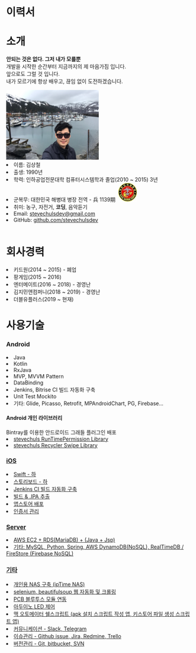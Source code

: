 # 이력서

# 소개
<strong>안되는 것은 없다. 그저 내가 모를뿐</strong>
<br>
개발을 시작한 순간부터 지금까지의 제 마음가짐 입니다. <br>
앞으로도 그럴 것 입니다. <br>
내가 모르기에 항상 배우고, 끊임 없이 도전하겠습니다. <br>

<img src="https://github.com/stevechulsdev/RESUME/raw/master/images/profile.jpg" alt="프로필이미지" width="250" height="188">
<li> 이름: 김상철</li>
<li> 출생: 1990년</li>
<li> 학력: 인하공업전문대학 컴퓨터시스템학과 졸업(2010 ~ 2015) 3년</li>
<li> 군복무: 대한민국 해병대 병장 전역 - 兵 1139期 &nbsp;<img src="https://github.com/stevechulsdev/RESUME/raw/master/images/icon_marine.jpg" alt="해병대마크" width="50" height="50"></li>
<li> 취미: 농구, 자전거, <strong>코딩</strong>, 음악듣기</li>
<li> Email: <a href="mailto:stevechulsdev@gmail.com">stevechulsdev@gmail.com</a></li>
<li> GitHub: <a href="https://github.com/stevechulsdev">github.com/stevechulsdev</a></li>
<br>

# 회사경력
<li>키드원(2014 ~ 2015) - 폐업</li>
<li>팡게임(2015 ~ 2016)</li>
<li>엔터메이트(2016 ~ 2018) - 경영난</li>
<li>김지민앤컴퍼니(2018 ~ 2019) - 경영난</li>
<li>더블유플러스(2019 ~ 현재)</li>

# 사용기술
<h3>Android</h3>
<li>Java</li>
<li>Kotlin</li>
<li>RxJava</li>
<li>MVP, MVVM Pattern</li>
<li>DataBinding</li>
<li>Jenkins, Bitrise CI 빌드 자동화 구축</li>
<li>Unit Test Mockito</li>
<li>기타: Glide, Picasso, Retrofit, MPAndroidChart, PG, Firebase...</li>

<h4>Android 개인 라이브러리</h4>
Bintray를 이용한 안드로이드 그래들 플러그인 배포 <br>
<li> <a href="https://github.com/stevechulsdev/tevechulspermission">stevechuls RunTimePermission Library</li>
<li> <a href="https://github.com/stevechulsdev/recyclerswipe">stevechuls Recycler Swipe Library</li>

<h3>iOS</h3>
<li>Swift - 하</li>
<li>스토리보드 - 하</li>
<li>Jenkins CI 빌드 자동화 구축</li>
<li>빌드 & .IPA 추출</li>
<li>앱스토어 배포</li>
<li>인증서 관리</li>

<h3>Server</h3>
<li>AWS EC2 + RDS(MariaDB) + (Java + Jsp)</li>
<li>기타: MySQL, Python, Spring, AWS DynamoDB(NoSQL), RealTimeDB / FireStore (Firebase NoSQL)</li>

<h3>기타</h3>
<li>개인용 NAS 구축 (ipTime NAS)</li>
<li>selenium, beautifulsoup 웹 자동화 및 크롤링</li>
<li>PCB 블루투스 모듈 연동</li>
<li>아두이노 LED 제어</li>
<li>맥 오토메이터 쉘스크립트 (apk 설치 스크립트 작성 앱, 키스토어 파일 생성 스크립트 앱)</li>
<li>커뮤니케이션 - Slack, Telegram</li>
<li>이슈관리 - Github issue, Jira, Redmine, Trello
<li>버전관리 - Git, bitbucket, SVN</li>
